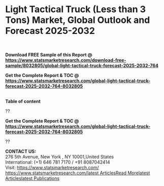 <h1>Light Tactical Truck (Less than 3 Tons) Market, Global Outlook and Forecast 2025-2032</h1><br/><p><strong>Download FREE Sample of this Report @ <a href="https://www.statsmarketresearch.com/download-free-sample/8032805/global-light-tactical-truck-forecast-2025-2032-764">https://www.statsmarketresearch.com/download-free-sample/8032805/global-light-tactical-truck-forecast-2025-2032-764</a></strong></p>

<div><b>Get the Complete Report & TOC @ <a href="https://www.statsmarketresearch.com/global-light-tactical-truck-forecast-2025-2032-764-8032805">https://www.statsmarketresearch.com/global-light-tactical-truck-forecast-2025-2032-764-8032805</a></b></div>

<p><br />
<b>Table of content</b></p>

<p>??</p>

<div><b>Get the Complete Report & TOC @ <a href="https://www.statsmarketresearch.com/global-light-tactical-truck-forecast-2025-2032-764-8032805">https://www.statsmarketresearch.com/global-light-tactical-truck-forecast-2025-2032-764-8032805</a></b></div>

<p>??</p>

<p><b>CONTACT US:</b><br />
276 5th Avenue, New York , NY 10001,United States<br />
International: (+1) 646 781 7170 / +91 8087042414<br />
Visit: <a href="https://www.statsmarketresearch.com/">https://www.statsmarketresearch.com/</a><br />
<a href="https://gyeongbokgung.com">https://www.statsmarketresearch.com/</a><a href="https://hallyeomaritime.com">latest Articles</a><a href="https://jingwansa.com">Read More</a><a href="https://nguoiviet.jp/">latest Articles</a><a href="https://www.intelmarketresearch.com/">latest Publications</a></p>
